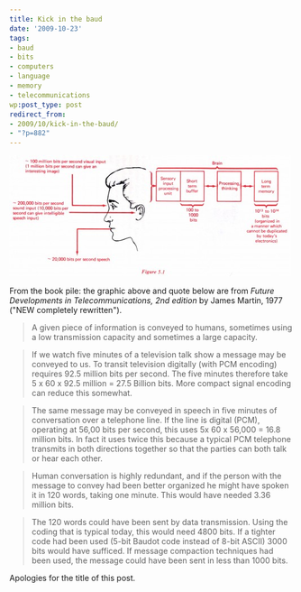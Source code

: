 ```yaml
---
title: Kick in the baud
date: '2009-10-23'
tags:
- baud
- bits
- computers
- language
- memory
- telecommunications
wp:post_type: post
redirect_from:
- 2009/10/kick-in-the-baud/
- "?p=882"
---
```


[ ![human channels](2009-10-23-Kick-in-the-baud/human-channels-500x215.jpg "human channels") ](2009-10-23-Kick-in-the-baud/human-channels.jpg)

From the book pile: the graphic above and quote below are from _Future Developments in Telecommunications, 2nd edition_ by James Martin, 1977 ("NEW completely rewritten").

> A given piece of information is conveyed to humans, sometimes using a low transmission capacity and sometimes a large capacity.

>

> If we watch five minutes of a television talk show a message may be conveyed to us. To transit television digitally (with PCM encoding) requires 92.5 million bits per second. The five minutes therefore take 5 x 60 x 92.5 million = 27.5 Billion bits. More compact signal encoding can reduce this somewhat.

>

> The same message may be conveyed in speech in five minutes of conversation over a telephone line. If the line is digital (PCM), operating at 56,00 bits per second, this uses 5x 60 x 56,000 = 16.8 million bits. In fact it uses twice this because a typical PCM telephone transmits in both directions together so that the parties can both talk or hear each other.

>

> Human conversation is highly redundant, and if the person with the message to convey had been better organized he might have spoken it in 120 words, taking one minute. This would have needed 3.36 million bits.

>

> The 120 words could have been sent by data transmission. Using the coding that is typical today, this would need 4800 bits. If a tighter code had been used (5-bit Baudot code instead of 8-bit ASCII) 3000 bits would have sufficed. If message compaction techniques had been used, the message could have been sent in less than 1000 bits.

Apologies for the title of this post.
